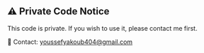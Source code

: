 ## ⚠️ Private Code Notice

This code is private. If you wish to use it, please contact me first.

📧 Contact: youssefyakoub404@gmail.com
